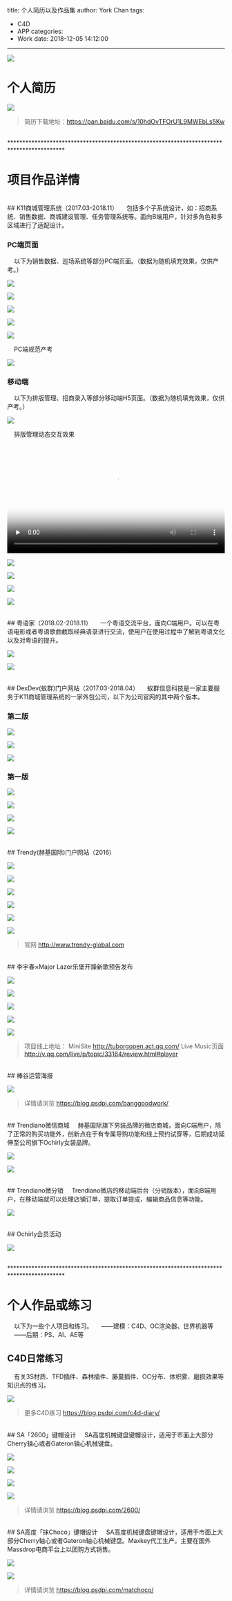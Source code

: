 title: 个人简历以及作品集
author: York Chan
tags: 
  - C4D
  - APP
categories: 
  - Work
date: 2018-12-05 14:12:00
---
![](http://image.psdpi.com/image/resume/resume/p1.jpg)

<!-- less -->


# 个人简历

![](http://image.psdpi.com/image/resume/resume/all.jpg)

> 简历下载地址：https://pan.baidu.com/s/10hdOvTFOrU1L9MWEbLs5Kw

<br />
******************************************************************************************     
<br />

# 项目作品详情

<br />
## K11商城管理系统（2017.03-2018.11）
&nbsp;&nbsp;&nbsp;&nbsp;包括多个子系统设计，如：招商系统、销售数据、商城建设管理、任务管理系统等。面向B端用户，针对多角色和多区域进行了适配设计。

### PC端页面

&nbsp;&nbsp;&nbsp;&nbsp;以下为销售数据、巡场系统等部分PC端页面。（数据为随机填充效果，仅供产考。）

![](http://image.psdpi.com/image/resume/k11/%E9%94%80%E5%94%AE%E6%95%B0%E6%8D%AEDashboard%201440.jpg)

![](http://image.psdpi.com/image/resume/k11/PC%E5%B7%A1%E5%9C%BAdashboard%201440.jpg)

![](http://image.psdpi.com/image/resume/k11/%E7%BB%9F%E8%AE%A1%E6%A6%82%E8%A7%88%201440%205.jpg)

![](http://image.psdpi.com/image/resume/k11/%E6%8B%9B%E5%95%86%E7%AE%A1%E7%90%86%EF%BC%88%E5%8D%A1%E7%89%87%EF%BC%892.jpg)

![](http://image.psdpi.com/image/resume/k11/%E9%97%AE%E9%A2%98%E7%AE%A1%E7%90%86%20%20%E5%BC%B9%E7%AA%97%E6%90%9C%E7%B4%A2%20%E9%BB%98%E8%AE%A4%E7%8A%B6%E6%80%81.jpg)

&nbsp;&nbsp;&nbsp;&nbsp;PC端规范产考

![](http://image.psdpi.com/image/resume/k11/%E8%AE%BE%E8%AE%A1%E8%A7%84%E8%8C%83.jpg) 

### 移动端

&nbsp;&nbsp;&nbsp;&nbsp;以下为排版管理、招商录入等部分移动端H5页面。（数据为随机填充效果，仅供产考。）

![](http://image.psdpi.com/image/resume/k11/y1.jpg)

&nbsp;&nbsp;&nbsp;&nbsp;排版管理动态交互效果

<video style="width:100%;" id="video" controls="" preload="none" poster="http://image.psdpi.com/image/resume/k11/%E6%8E%92%E7%8F%AD%E7%A7%BB%E5%8A%A8%E7%AB%AF%E5%8A%A8%E6%95%88.jpg">
	<source style="width:100%;" id="mp4" src="http://image.psdpi.com/video/k11/%E6%8E%92%E7%8F%AD%E7%A7%BB%E5%8A%A8%E7%AB%AF%E5%8A%A8%E6%95%883.mp4" type="video/mp4">
</video>

![](http://image.psdpi.com/image/resume/k11/y2.jpg)

![](http://image.psdpi.com/image/resume/k11/y3.jpg)

![](http://image.psdpi.com/image/resume/k11/y4.jpg)

![](http://image.psdpi.com/image/resume/k11/y5.jpg)

<br />
## 粤语家（2018.02-2018.11）
&nbsp;&nbsp;&nbsp;&nbsp;一个粤语交流平台，面向C端用户。可以在粤语电影或者粤语歌曲截取经典语录进行交流，使用户在使用过程中了解到粤语文化以及对粤语的提升。

![](http://image.psdpi.com/image/resume/yueyujia/yueyu1.jpg)

![](http://image.psdpi.com/image/resume/yueyujia/yueyu2.jpg)

<br />
## DexDev(蚁群)门户网站（2017.03-2018.04）
&nbsp;&nbsp;&nbsp;&nbsp;蚁群信息科技是一家主要服务于K11商城管理系统的一家外包公司，以下为公司官网的其中两个版本。

### 第二版

![](http://image.psdpi.com/image/resume/dexdev_v2/pc.jpg)

![](http://image.psdpi.com/image/resume/dexdev_v2/%E7%A7%BB%E5%8A%A8%E7%AB%AF.jpg)

![](http://image.psdpi.com/image/resume/dexdev_v2/%E7%A7%BB%E5%8A%A8%E7%AB%AFnav%E5%BC%B9%E7%AA%97.jpg)


### 第一版

![](http://image.psdpi.com/image/resume/dexdev/devdex_cover.png)

![](http://image.psdpi.com/image/resume/dexdev/pc_web_dexdev_v2.jpg)

![](http://image.psdpi.com/image/resume/dexdev/mb_web_dexdev_v2.jpg)

![](http://image.psdpi.com/image/resume/dexdev/mb_web_dexdev_nav_v2.jpg)

<br />
## Trendy(赫基国际)门户网站（2016）

![](http://image.psdpi.com/image/resume/trendy/1.jpg)

![](http://image.psdpi.com/image/resume/trendy/2.jpg)

![](http://image.psdpi.com/image/resume/trendy/2-1.jpg)

![](http://image.psdpi.com/image/resume/trendy/3.jpg)

![](http://image.psdpi.com/image/resume/trendy/4.jpg)

![](http://image.psdpi.com/image/resume/trendy/5.jpg)

> 官网 http://www.trendy-global.com

<br />
## 李宇春×Major Lazer乐堡开躁新歌预告发布

![](http://image.psdpi.com/image/resume/lebao/%E4%B9%90%E5%A0%A1%E6%9D%8E%E5%AE%87%E6%98%A5_%E8%85%BE%E8%AE%AF%E8%A7%86%E9%A2%91App_498%C3%97280.jpg)

![](http://image.psdpi.com/image/resume/lebao/m1.jpg)

![](http://image.psdpi.com/image/resume/lebao/m2.jpg)

![](http://image.psdpi.com/image/resume/lebao/m2-1.jpg)

![](http://image.psdpi.com/image/resume/lebao/m3.jpg)

> 项目线上地址：
> MiniSite http://tuborgopen.act.qq.com/
> Live Music页面 http://v.qq.com/live/p/topic/33164/review.html#player

<br />
## 棒谷运营海报

![](http://image.psdpi.com/image/resume/banggood/y1.jpg) 

> 详情请浏览 https://blog.psdpi.com/banggoodwork/

<br />
## Trendiano微信商城
&nbsp;&nbsp;&nbsp;&nbsp;赫基国际旗下男装品牌的微店商城，面向C端用户，除了正常的购买功能外，创新点在于有专属导购功能和线上预约试穿等，后期成功延伸至公司旗下Ochirly女装品牌。

![](http://image.psdpi.com/image/resume/trendy/v2_1_800.jpg) 

![](http://image.psdpi.com/image/resume/trendy/v2_2_800.jpg) 

<br />
## Trendiano微分销
&nbsp;&nbsp;&nbsp;&nbsp;Trendiano微店的移动端后台（分销版本），面向B端用户，在移动端就可以处理店铺订单，提取订单提成，编辑商品信息等功能。

![](http://image.psdpi.com/image/resume/trendy/v2_W1_800.jpg) 

<br />
## Ochirly会员活动

![](http://image.psdpi.com/image/resume/trendy/v2_O3_800.jpg) 

<br />
******************************************************************************************     
<br />

# 个人作品或练习
&nbsp;&nbsp;&nbsp;&nbsp;以下为一些个人项目和练习。
&nbsp;&nbsp;&nbsp;&nbsp;——建模：C4D、OC渲染器、世界机器等
&nbsp;&nbsp;&nbsp;&nbsp;——后期：PS、AI、AE等
<br />

## C4D日常练习

&nbsp;&nbsp;&nbsp;&nbsp;有关3S材质、TFD插件、森林插件、藤蔓插件、OC分布、体积雾、磨损效果等知识点的练习。

![](http://image.psdpi.com/image/diary/cover.jpg)

> 更多C4D练习 https://blog.psdpi.com/c4d-diary/

<br />
## SA「2600」键帽设计
&nbsp;&nbsp;&nbsp;&nbsp;SA高度机械键盘键帽设计，适用于市面上大部分Cherry轴心或者Gateron轴心机械键盘。

![](http://image.psdpi.com/image/2600/SA%282600%29.gif)

![](http://image.psdpi.com/image/2600/apple60.jpg)

![](http://image.psdpi.com/image/2600/ca66_10.jpg)

![](http://image.psdpi.com/image/2600/ca66_11.jpg)

> 详情请浏览 https://blog.psdpi.com/2600/

<br />
## SA高度「抹Choco」键帽设计
&nbsp;&nbsp;&nbsp;&nbsp;SA高度机械键盘键帽设计，适用于市面上大部分Cherry轴心或者Gateron轴心机械键盘。Maxkey代工生产。主要在国外Massdrop电商平台上以团购方式销售。

![](http://image.psdpi.com/image/sa-mochoco/sa_mochoco_all.jpg)

![](http://image.psdpi.com/image/sa-mochoco/sa_mochoco_sa87_2.jpg)

> 详情请浏览 https://blog.psdpi.com/matchoco/


